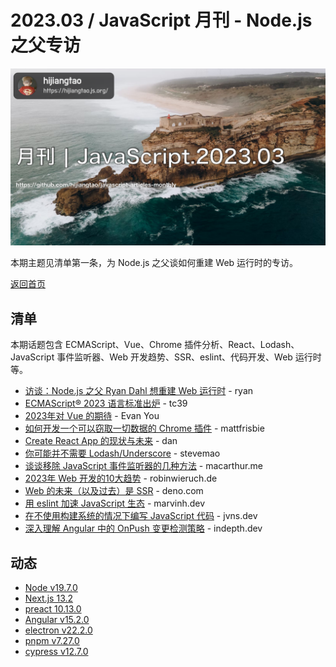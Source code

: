 # 2023.03 / JavaScript 月刊 - Node.js 之父专访

![](./img/03.png )

本期主题见清单第一条，为 Node.js 之父谈如何重建 Web 运行时的专访。

[返回首页](https://github.com/hijiangtao/javascript-articles-monthly)

## 清单

本期话题包含 ECMAScript、Vue、Chrome 插件分析、React、Lodash、JavaScript 事件监听器、Web 开发趋势、SSR、eslint、代码开发、Web 运行时等。

* [访谈：Node.js 之父 Ryan Dahl 想重建 Web 运行时](https://www.sequoiacap.com/article/deno-spotlight/) - ryan
* [ECMAScript® 2023 语言标准出炉](https://tc39.es/ecma262/) - tc39
* [2023年对 Vue 的期待](https://thenewstack.io/vue-2023/) - Evan You
* [如何开发一个可以窃取一切数据的 Chrome 插件](https://mattfrisbie.substack.com/p/spy-chrome-extension) - mattfrisbie
* [Create React App 的现状与未来](https://github.com/reactjs/reactjs.org/pull/5487#issuecomment-1409720741) - dan
* [你可能并不需要 Lodash/Underscore](https://github.com/you-dont-need/You-Dont-Need-Lodash-Underscore#readme) - stevemao
* [谈谈移除 JavaScript 事件监听器的几种方法](https://www.macarthur.me/posts/options-for-removing-event-listeners) - macarthur.me
* [2023年 Web 开发的10大趋势](https://www.robinwieruch.de/web-development-trends/) - robinwieruch.de
* [Web 的未来（以及过去）是 SSR](https://deno.com/blog/the-future-and-past-is-server-side-rendering) - deno.com
* [用 eslint 加速 JavaScript 生态](https://marvinh.dev/blog/speeding-up-javascript-ecosystem-part-3/) - marvinh.dev
* [在不使用构建系统的情况下编写 JavaScript 代码](https://jvns.ca/blog/2023/02/16/writing-javascript-without-a-build-system/) - jvns.dev
* [深入理解 Angular 中的 OnPush 变更检测策略](https://indepth.dev/posts/1515/deep-dive-into-the-onpush-change-detection-strategy-in-angular) - indepth.dev

## 动态

* [Node v19.7.0](https://nodejs.org/en/blog/release/v19.7.0/)
* [Next.js 13.2](https://nextjs.org/blog/next-13-2)
* [preact 10.13.0](https://github.com/preactjs/preact/releases/tag/10.13.0)
* [Angular v15.2.0](https://github.com/angular/angular/releases/tag/15.2.0)
* [electron v22.2.0](https://github.com/electron/electron/releases/tag/v22.2.0)
* [pnpm v7.27.0](https://github.com/pnpm/pnpm/releases/tag/v7.27.0)
* [cypress v12.7.0](https://github.com/cypress-io/cypress/releases)
